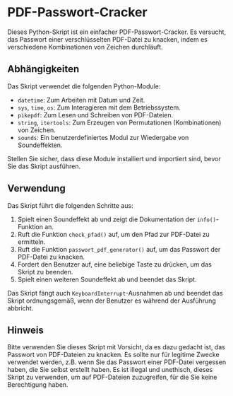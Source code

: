 # PDF-Passwort-Cracker

Dieses Python-Skript ist ein einfacher PDF-Passwort-Cracker. Es versucht, 
das Passwort einer verschlüsselten PDF-Datei zu knacken,
indem es verschiedene Kombinationen von Zeichen durchläuft.

## Abhängigkeiten

Das Skript verwendet die folgenden Python-Module:

- `datetime`: Zum Arbeiten mit Datum und Zeit.
- `sys`, `time`, `os`: Zum Interagieren mit dem Betriebssystem.
- `pikepdf`: Zum Lesen und Schreiben von PDF-Dateien.
- `string`, `itertools`: Zum Erzeugen von Permutationen (Kombinationen) von Zeichen.
- `sounds`: Ein benutzerdefiniertes Modul zur Wiedergabe von Soundeffekten.

Stellen Sie sicher, dass diese Module installiert und importiert sind, bevor Sie das Skript ausführen.

## Verwendung

Das Skript führt die folgenden Schritte aus:

1. Spielt einen Soundeffekt ab und zeigt die Dokumentation der `info()`-Funktion an.
2. Ruft die Funktion `check_pfad()` auf, um den Pfad zur PDF-Datei zu ermitteln.
3. Ruft die Funktion `passwort_pdf_generator()` auf, um das Passwort der PDF-Datei zu knacken.
4. Fordert den Benutzer auf, eine beliebige Taste zu drücken, um das Skript zu beenden.
5. Spielt einen weiteren Soundeffekt ab und beendet das Skript.

Das Skript fängt auch `KeyboardInterrupt`-Ausnahmen ab und beendet das Skript ordnungsgemäß, 
wenn der Benutzer es während der Ausführung abbricht.

## Hinweis

Bitte verwenden Sie dieses Skript mit Vorsicht, da es dazu gedacht ist, das Passwort von PDF-Dateien zu knacken. 
Es sollte nur für legitime Zwecke verwendet werden, z.B. wenn Sie das Passwort einer PDF-Datei vergessen haben, 
die Sie selbst erstellt haben. Es ist illegal und unethisch, dieses Skript zu verwenden, um auf PDF-Dateien zuzugreifen, 
für die Sie keine Berechtigung haben.
